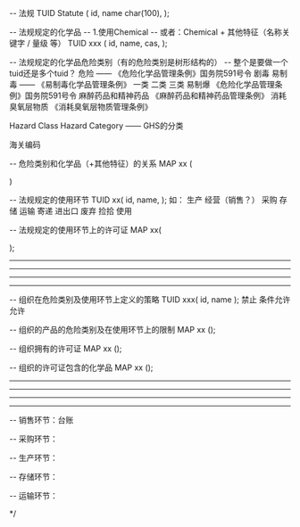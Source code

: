 
-- 法规
TUID Statute (
    id,
    name    char(100),
);

-- 法规规定的化学品
-- 1.使用Chemical
-- 或者：Chemical + 其他特征（名称关键字 / 量级 等）
TUID xxx (
    id,
    name,
    cas,
);

-- 法规规定的化学品危险类别（有的危险类别是树形结构的）
-- 整个是要做一个tuid还是多个tuid？
危险    ——  《危险化学品管理条例》国务院591号令
剧毒
易制毒  ——   《易制毒化学品管理条例》
    一类
    二类
    三类
易制爆      《危险化学品管理条例》国务院591号令
麻醉药品和精神药品      《麻醉药品和精神药品管理条例》
消耗臭氧层物质      《消耗臭氧层物质管理条例》

Hazard Class
    Hazard Category     —— GHS的分类

海关编码

-- 危险类别和化学品（+其他特征）的关系
MAP xx (

)

-- 法规规定的使用环节
TUID xx(
    id,
    name,
);
如：
生产
经营（销售？）
采购
存储
运输
寄递
进出口
废弃
捡拾
使用

-- 法规规定的使用环节上的许可证
MAP xx(

);

---------------------------------------------------------------------------------------------------------------------------
---------------------------------------------------------------------------------------------------------------------------
---------------------------------------------------------------------------------------------------------------------------
---------------------------------------------------------------------------------------------------------------------------

-- 组织在危险类别及使用环节上定义的策略
TUID xxx(
    id,
    name
);
禁止
条件允许
允许

-- 组织的产品的危险类别及在使用环节上的限制
MAP xx ();

-- 组织拥有的许可证
MAP xx ();

-- 组织的许可证包含的化学品
MAP xx ();

---------------------------------------------------------------------------------------------------------------------------
---------------------------------------------------------------------------------------------------------------------------
---------------------------------------------------------------------------------------------------------------------------
---------------------------------------------------------------------------------------------------------------------------

-- 销售环节：台账

-- 采购环节：

-- 生产环节：

-- 存储环节：

-- 运输环节：

*/